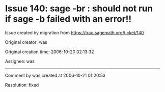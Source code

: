 # Issue 140: sage -br : should not run if sage -b failed with an error!!

Issue created by migration from https://trac.sagemath.org/ticket/140

Original creator: was

Original creation time: 2006-10-20 02:13:32

Assignee: was




---

Comment by was created at 2006-10-21 01:20:53

Resolution: fixed
